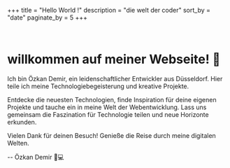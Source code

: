 +++
title = "Hello World !"
description = "die welt der coder"
sort_by = "date"
paginate_by = 5
+++
<div style="max-width: 1000px; margin: 0 auto; ">

<br/>

# willkommen auf meiner Webseite! 🌟

Ich bin Özkan Demir, ein leidenschaftlicher Entwickler aus Düsseldorf. Hier teile ich meine Technologiebegeisterung und kreative Projekte.

Entdecke die neuesten Technologien, finde Inspiration für deine eigenen Projekte und tauche ein in meine Welt der Webentwicklung. Lass uns gemeinsam die Faszination für Technologie teilen und neue Horizonte erkunden.

Vielen Dank für deinen Besuch! Genieße die Reise durch meine digitalen Welten.

\-- Özkan Demir 🚀💻
</div>